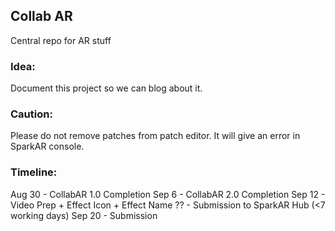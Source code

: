 ## Collab AR

Central repo for AR stuff

### Idea:
Document this project so we can blog about it.

### Caution:
Please do not remove patches from patch editor.
It will give an error in SparkAR console.

### Timeline:
Aug 30 - CollabAR 1.0 Completion
Sep 6 - CollabAR 2.0 Completion
Sep 12 - Video Prep + Effect Icon + Effect Name
?? - Submission to SparkAR Hub (<7 working days)
Sep 20 - Submission

